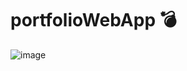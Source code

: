 # portfolioWebApp 💣
![image](https://user-images.githubusercontent.com/63716265/181448616-853848d9-74d7-41b6-b56b-6d7f2219dad6.png)
